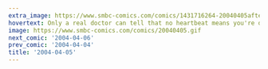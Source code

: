 ```yaml
---
extra_image: https://www.smbc-comics.com/comics/1431716264-20040405after.png
hovertext: Only a real doctor can tell that no heartbeat means you're dead.
image: https://www.smbc-comics.com/comics/20040405.gif
next_comic: '2004-04-06'
prev_comic: '2004-04-04'
title: '2004-04-05'
---
```



